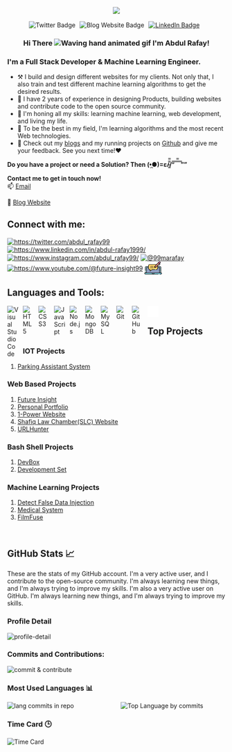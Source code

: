 
<link href="https://raw.githubusercontent.com/rafay99-epic/rafay99-epic/Development-Brach/style.css">

<p align="center">
  <img src="https://user-images.githubusercontent.com/82662797/168483717-3d746709-6ae9-487a-bdd7-ebcb137ea919.png">
</p>

<div style="display: flex; justify-content: center; align-items: center;">
  <a href="https://twitter.com/abdul_rafay99" style="text-decoration: none; margin-right: 10px;">
    <img src="https://img.shields.io/twitter/follow/abdul_rafay99?style=for-the-badge&amp;label=Follow&amp;color=1DA1F2&amp;logo=twitter&amp;logoColor=white" alt="Twitter Badge">
  </a>
  
  <a href="https://future-insight.blog" style="text-decoration: none; margin-right: 10px;">
    <img src="https://img.shields.io/badge/Visit-Future%20Insight-orange?style=for-the-badge" alt="Blog Website Badge">
  </a>
  
  <a href="https://www.linkedin.com/in/abdul-rafay1999/" style="margin-right: 10px;">
    <img src="https://img.shields.io/badge/Connect-LinkedIn-blue?style=for-the-badge" alt="LinkedIn Badge">
  </a>
</div>





<!-- ![My project2](https://user-images.githubusercontent.com/82662797/168483717-3d746709-6ae9-487a-bdd7-ebcb137ea919.png) -->
<!-- ![image](/img/My%20project2.png) -->
<h3 align="center">
    Hi There
    <img src="https://raw.githubusercontent.com/nixin72/nixin72/master/wave.gif" 
         alt="Waving hand animated gif"
         height="45"
         width="45" />
    I'm Abdul Rafay!
</h3>




### **I'm a Full Stack Developer & Machine Learning Engineer.**

- ⚒️ I build and design different websites for my clients. Not only that, I also train and test different machine learning algorithms to get the desired results.
- 💼 I have 2 years of experience in designing Products, building websites and contribute code to the open source community. 
- 🌱 I'm honing all my skills: learning machine learning, web development, and living my life.
- 📖 To be the best in my field, I'm learning algorithms and the most recent Web technologies. 
- 👀 Check out my [blogs](https://future-insight.blog) and my running projects on [Github](https://github.com/rafay99-epic) and give me your feedback. See you next time!❤️

**Do you have a project or need a Solution? Then (•̪●)=ε/̵͇̿̿/’̿’̿ ̿ ̿̿ ̿ ̿””**

**Contact me to get in touch now!**  
📫 [Email](mailto:99marafay@gmail.com) 

📝 [Blog Website](https://future-insight.blog)


## Connect with me:

<p align="left">
  <a href="https://twitter.com/abdul_rafay99" target="blank"><img align="center" src="https://raw.githubusercontent.com/rahuldkjain/github-profile-readme-generator/master/src/images/icons/Social/twitter.svg" alt="https://twitter.com/abdul_rafay99" height="30" width="40" /></a>
  <a href="https://linkedin.com/in/abdul-rafay1999/" target="blank"><img align="center" src="https://raw.githubusercontent.com/rahuldkjain/github-profile-readme-generator/master/src/images/icons/Social/linked-in-alt.svg" alt="https://www.linkedin.com/in/abdul-rafay1999/" height="30" width="40" /></a>
  <a href="https://instagram.com/abdul_rafay99/" target="blank"><img align="center" src="https://raw.githubusercontent.com/rahuldkjain/github-profile-readme-generator/master/src/images/icons/Social/instagram.svg" alt="https://www.instagram.com/abdul_rafay99/" height="30" width="40" /></a>
  <a href="https://medium.com/@99marafay" target="blank"><img align="center" src="https://raw.githubusercontent.com/rahuldkjain/github-profile-readme-generator/master/src/images/icons/Social/medium.svg" alt="@99marafay" height="30" width="40" /></a>
  <a href="https://www.youtube.com/@future-insight99" target="blank"><img align="center" src="https://raw.githubusercontent.com/rahuldkjain/github-profile-readme-generator/master/src/images/icons/Social/youtube.svg" alt="https://www.youtube.com/@future-insight99" height="30" width="40" /></a>
  <a href="https://future-insight.blog" target="blank"><img align="center" src="./img/blogging.png" alt="Future Insight" height="30" width="40" /></a>
</p>


## Languages and Tools:

<img align="left" alt="Visual Studio Code" width="26px" src="https://cdn.jsdelivr.net/gh/devicons/devicon/icons/vscode/vscode-original.svg" style="padding-right:10px;" />
<img align="left" alt="HTML5" width="26px" src="https://cdn.jsdelivr.net/gh/devicons/devicon/icons/html5/html5-original.svg" style="padding-right:10px;" />
<img align="left" alt="CSS3" width="26px" src="https://cdn.jsdelivr.net/gh/devicons/devicon/icons/css3/css3-original.svg" style="padding-right:10px;" />
<img align="left" alt="JavaScript" width="26px" src="https://cdn.jsdelivr.net/gh/devicons/devicon/icons/javascript/javascript-original.svg" style="padding-right:10px;" />
<img align="left" alt="Node.js" width="26px" src="https://cdn.jsdelivr.net/gh/devicons/devicon/icons/nodejs/nodejs-original.svg" style="padding-right:10px;" />
<img align="left" alt="MongoDB" width="26px" src="https://cdn.jsdelivr.net/gh/devicons/devicon/icons/mongodb/mongodb-original.svg" style="padding-right:10px;" />
<img align="left" alt="MySQL" width="26px" src="https://cdn.jsdelivr.net/gh/devicons/devicon/icons/mysql/mysql-original.svg" style="padding-right:10px;" />
<img align="left" alt="Git" width="26px" src="https://cdn.jsdelivr.net/gh/devicons/devicon/icons/git/git-original.svg" style="padding-right:10px;" />
<img align="left" alt="GitHub" width="26px" src="https://user-images.githubusercontent.com/3369400/139447912-e0f43f33-6d9f-45f8-be46-2df5bbc91289.png" style="padding-right:10px;" />
<img align="left" alt="Terminal" width="26px" src="./img/terminal-dark.svg" />

<br>

<!-- ## Latest Blog Post -->
<!-- # Blog posts -->
<!-- BLOG-POST-LIST:START -->
<!-- BLOG-POST-LIST:END -->


## Top Projects
### IOT Projects
1. [Parking Assistant System](https://github.com/rafay99-epic/Parking-Assistant)
### Web Based Projects
1. [Future Insight](https://github.com/rafay99-epic/Future-Insight)
2. [Personal Portfolio](https://github.com/rafay99-epic/Portfolio-Website)
3. [1-Power Website](https://github.com/1-Power/1-Power-website)
4. [Shafiq Law Chamber(SLC) Website](https://github.com/1-Power/SLC)
5. [URLHunter](https://github.com/rafay99-epic/URLHunter)
### Bash Shell Projects
1. [DevBox](https://github.com/rafay99-epic/DevBox)
2. [Development Set](https://github.com/1-Power/Development-Setup)

### Machine Learning Projects
1. [Detect False Data Injection](https://github.com/rafay99-epic/Detect-FDIA-SVM)
2. [Medical System](https://github.com/rafay99-epic/MEDDOC)
3. [FilmFuse](https://github.com/rafay99-epic/FilmFuse)

<br>



## GitHub Stats 📈
These are the stats of my GitHub account. I'm a very active user, and I contribute to the open-source community. I'm always learning new things, and I'm always trying to improve my skills. I'm also a very active user on GitHub. I'm always learning new things, and I'm always trying to improve my skills.

### Profile Detail
<div>
    <img  src="http://github-stats-flame-one.vercel.app/api/cards/profile-details?username=rafay99-epic&theme=onedark"  alt="profile-detail"  style="width: auto; height: auto;">
</div>

### Commits and Contributions:
<div>
    <img src="http://github-stats-flame-one.vercel.app/api/cards/stats?username=rafay99-epic&theme=onedark" alt="commit & contribute"  style="width: 500px; height: 300px;">
</div>


### Most Used Languages 📊

<div style="display: flex; justify-content: center;">
  <img src="http://github-stats-flame-one.vercel.app/api/cards/repos-per-language?username=rafay99-epic&theme=onedark" alt="lang commits in repo" style="display: inline-block; width: 50%; height: auto;">
  <img src="http://github-stats-flame-one.vercel.app/api/cards/most-commit-language?username=rafay99-epic&theme=onedark" alt="Top Language by commits" style="display: inline-block; width: 50%; height: auto; margin-left: 20px;">
</div>

### Time Card 🕒
<div> 
    <img src="http://github-stats-flame-one.vercel.app/api/cards/productive-time?username=rafay99-epic&theme=onedark&utcOffset=8" alt="Time Card" style="width: 1500px; height: 300px;">
</div>
